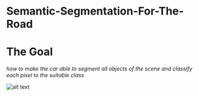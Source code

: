 # Semantic-Segmentation-For-The-Road

# The Goal
*how to make the car able to segment all objects of
the scene and classify each pixel to the suitable class*

![alt text](https://drive.google.com/file/d/1jnZA9b_0QAmIidUh8zljgWthF44Ir1FB/view?usp=sharing)
